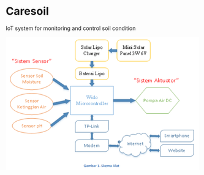 # Caresoil
IoT system for monitoring and control soil condition

![System diagram](./image/caresoil.png)
